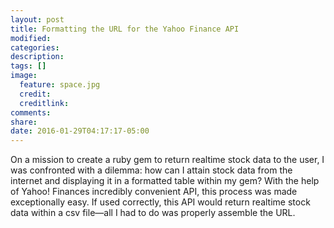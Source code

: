 ```yaml
---
layout: post
title: Formatting the URL for the Yahoo Finance API
modified:
categories:
description:
tags: []
image:
  feature: space.jpg
  credit:
  creditlink:
comments:
share:
date: 2016-01-29T04:17:17-05:00
---
```

On a mission to create a ruby gem to return realtime stock data to the user, I was confronted with a dilemma: how can I attain stock data from the internet and displaying it in a formatted table within my gem? With the help of Yahoo! Finances incredibly convenient API, this process was made exceptionally easy. If used correctly, this API would return realtime stock data within a csv file—all I had to do was properly assemble the URL.

<!--break-->
